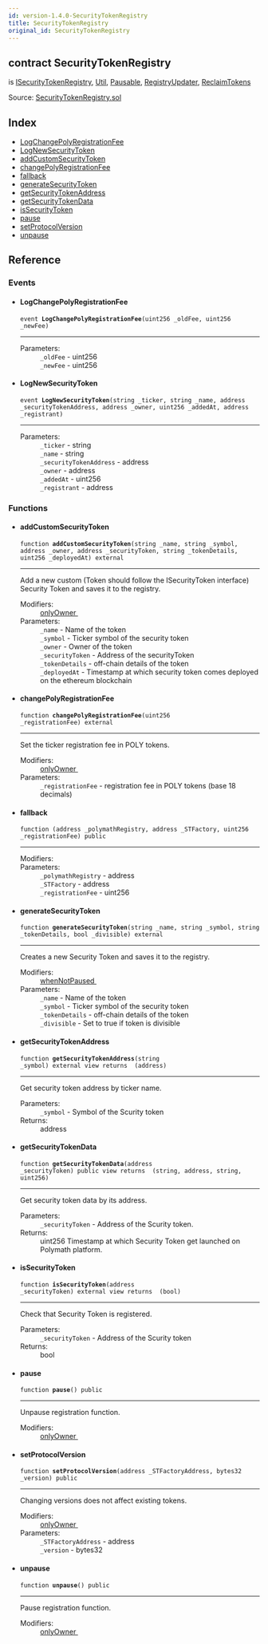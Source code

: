 ```yaml
---
id: version-1.4.0-SecurityTokenRegistry
title: SecurityTokenRegistry
original_id: SecurityTokenRegistry
---
```


<div class="contract-doc"><div class="contract"><h2 class="contract-header"><span class="contract-kind">contract</span> SecurityTokenRegistry</h2><p class="base-contracts"><span>is</span> <a href="interfaces_ISecurityTokenRegistry.html">ISecurityTokenRegistry</a><span>, </span><a href="helpers_Util.html">Util</a><span>, </span><a href="Pausable.html">Pausable</a><span>, </span><a href="RegistryUpdater.html">RegistryUpdater</a><span>, </span><a href="ReclaimTokens.html">ReclaimTokens</a></p><div class="source">Source: <a href="git+https://github.com/PolymathNetwork/polymath-core/blob/v1.4.0/contracts/SecurityTokenRegistry.sol" target="_blank">SecurityTokenRegistry.sol</a></div></div><div class="index"><h2>Index</h2><ul><li><a href="SecurityTokenRegistry.html#LogChangePolyRegistrationFee">LogChangePolyRegistrationFee</a></li><li><a href="SecurityTokenRegistry.html#LogNewSecurityToken">LogNewSecurityToken</a></li><li><a href="SecurityTokenRegistry.html#addCustomSecurityToken">addCustomSecurityToken</a></li><li><a href="SecurityTokenRegistry.html#changePolyRegistrationFee">changePolyRegistrationFee</a></li><li><a href="SecurityTokenRegistry.html#">fallback</a></li><li><a href="SecurityTokenRegistry.html#generateSecurityToken">generateSecurityToken</a></li><li><a href="SecurityTokenRegistry.html#getSecurityTokenAddress">getSecurityTokenAddress</a></li><li><a href="SecurityTokenRegistry.html#getSecurityTokenData">getSecurityTokenData</a></li><li><a href="SecurityTokenRegistry.html#isSecurityToken">isSecurityToken</a></li><li><a href="SecurityTokenRegistry.html#pause">pause</a></li><li><a href="SecurityTokenRegistry.html#setProtocolVersion">setProtocolVersion</a></li><li><a href="SecurityTokenRegistry.html#unpause">unpause</a></li></ul></div><div class="reference"><h2>Reference</h2><div class="events"><h3>Events</h3><ul><li><div class="item event"><span id="LogChangePolyRegistrationFee" class="anchor-marker"></span><h4 class="name">LogChangePolyRegistrationFee</h4><div class="body"><code class="signature">event <strong>LogChangePolyRegistrationFee</strong><span>(uint256 _oldFee, uint256 _newFee) </span></code><hr/><dl><dt><span class="label-parameters">Parameters:</span></dt><dd><div><code>_oldFee</code> - uint256</div><div><code>_newFee</code> - uint256</div></dd></dl></div></div></li><li><div class="item event"><span id="LogNewSecurityToken" class="anchor-marker"></span><h4 class="name">LogNewSecurityToken</h4><div class="body"><code class="signature">event <strong>LogNewSecurityToken</strong><span>(string _ticker, string _name, address _securityTokenAddress, address _owner, uint256 _addedAt, address _registrant) </span></code><hr/><dl><dt><span class="label-parameters">Parameters:</span></dt><dd><div><code>_ticker</code> - string</div><div><code>_name</code> - string</div><div><code>_securityTokenAddress</code> - address</div><div><code>_owner</code> - address</div><div><code>_addedAt</code> - uint256</div><div><code>_registrant</code> - address</div></dd></dl></div></div></li></ul></div><div class="functions"><h3>Functions</h3><ul><li><div class="item function"><span id="addCustomSecurityToken" class="anchor-marker"></span><h4 class="name">addCustomSecurityToken</h4><div class="body"><code class="signature">function <strong>addCustomSecurityToken</strong><span>(string _name, string _symbol, address _owner, address _securityToken, string _tokenDetails, uint256 _deployedAt) </span><span>external </span></code><hr/><div class="description"><p>Add a new custom (Token should follow the ISecurityToken interface) Security Token and saves it to the registry.</p></div><dl><dt><span class="label-modifiers">Modifiers:</span></dt><dd><a href="es_openzeppelin-solidity_contracts_ownership_Ownable.html#onlyOwner">onlyOwner </a></dd><dt><span class="label-parameters">Parameters:</span></dt><dd><div><code>_name</code> - Name of the token</div><div><code>_symbol</code> - Ticker symbol of the security token</div><div><code>_owner</code> - Owner of the token</div><div><code>_securityToken</code> - Address of the securityToken</div><div><code>_tokenDetails</code> - off-chain details of the token</div><div><code>_deployedAt</code> - Timestamp at which security token comes deployed on the ethereum blockchain</div></dd></dl></div></div></li><li><div class="item function"><span id="changePolyRegistrationFee" class="anchor-marker"></span><h4 class="name">changePolyRegistrationFee</h4><div class="body"><code class="signature">function <strong>changePolyRegistrationFee</strong><span>(uint256 _registrationFee) </span><span>external </span></code><hr/><div class="description"><p>Set the ticker registration fee in POLY tokens.</p></div><dl><dt><span class="label-modifiers">Modifiers:</span></dt><dd><a href="es_openzeppelin-solidity_contracts_ownership_Ownable.html#onlyOwner">onlyOwner </a></dd><dt><span class="label-parameters">Parameters:</span></dt><dd><div><code>_registrationFee</code> - registration fee in POLY tokens (base 18 decimals)</div></dd></dl></div></div></li><li><div class="item function"><span id="fallback" class="anchor-marker"></span><h4 class="name">fallback</h4><div class="body"><code class="signature">function <strong></strong><span>(address _polymathRegistry, address _STFactory, uint256 _registrationFee) </span><span>public </span></code><hr/><dl><dt><span class="label-modifiers">Modifiers:</span></dt><dd></dd><dt><span class="label-parameters">Parameters:</span></dt><dd><div><code>_polymathRegistry</code> - address</div><div><code>_STFactory</code> - address</div><div><code>_registrationFee</code> - uint256</div></dd></dl></div></div></li><li><div class="item function"><span id="generateSecurityToken" class="anchor-marker"></span><h4 class="name">generateSecurityToken</h4><div class="body"><code class="signature">function <strong>generateSecurityToken</strong><span>(string _name, string _symbol, string _tokenDetails, bool _divisible) </span><span>external </span></code><hr/><div class="description"><p>Creates a new Security Token and saves it to the registry.</p></div><dl><dt><span class="label-modifiers">Modifiers:</span></dt><dd><a href="Pausable.html#whenNotPaused">whenNotPaused </a></dd><dt><span class="label-parameters">Parameters:</span></dt><dd><div><code>_name</code> - Name of the token</div><div><code>_symbol</code> - Ticker symbol of the security token</div><div><code>_tokenDetails</code> - off-chain details of the token</div><div><code>_divisible</code> - Set to true if token is divisible</div></dd></dl></div></div></li><li><div class="item function"><span id="getSecurityTokenAddress" class="anchor-marker"></span><h4 class="name">getSecurityTokenAddress</h4><div class="body"><code class="signature">function <strong>getSecurityTokenAddress</strong><span>(string _symbol) </span><span>external </span><span>view </span><span>returns  (address) </span></code><hr/><div class="description"><p>Get security token address by ticker name.</p></div><dl><dt><span class="label-parameters">Parameters:</span></dt><dd><div><code>_symbol</code> - Symbol of the Scurity token</div></dd><dt><span class="label-return">Returns:</span></dt><dd>address</dd></dl></div></div></li><li><div class="item function"><span id="getSecurityTokenData" class="anchor-marker"></span><h4 class="name">getSecurityTokenData</h4><div class="body"><code class="signature">function <strong>getSecurityTokenData</strong><span>(address _securityToken) </span><span>public </span><span>view </span><span>returns  (string, address, string, uint256) </span></code><hr/><div class="description"><p>Get security token data by its address.</p></div><dl><dt><span class="label-parameters">Parameters:</span></dt><dd><div><code>_securityToken</code> - Address of the Scurity token.</div></dd><dt><span class="label-return">Returns:</span></dt><dd>uint256 Timestamp at which Security Token get launched on Polymath platform.</dd></dl></div></div></li><li><div class="item function"><span id="isSecurityToken" class="anchor-marker"></span><h4 class="name">isSecurityToken</h4><div class="body"><code class="signature">function <strong>isSecurityToken</strong><span>(address _securityToken) </span><span>external </span><span>view </span><span>returns  (bool) </span></code><hr/><div class="description"><p>Check that Security Token is registered.</p></div><dl><dt><span class="label-parameters">Parameters:</span></dt><dd><div><code>_securityToken</code> - Address of the Scurity token</div></dd><dt><span class="label-return">Returns:</span></dt><dd>bool</dd></dl></div></div></li><li><div class="item function"><span id="pause" class="anchor-marker"></span><h4 class="name">pause</h4><div class="body"><code class="signature">function <strong>pause</strong><span>() </span><span>public </span></code><hr/><div class="description"><p>Unpause registration function.</p></div><dl><dt><span class="label-modifiers">Modifiers:</span></dt><dd><a href="es_openzeppelin-solidity_contracts_ownership_Ownable.html#onlyOwner">onlyOwner </a></dd></dl></div></div></li><li><div class="item function"><span id="setProtocolVersion" class="anchor-marker"></span><h4 class="name">setProtocolVersion</h4><div class="body"><code class="signature">function <strong>setProtocolVersion</strong><span>(address _STFactoryAddress, bytes32 _version) </span><span>public </span></code><hr/><div class="description"><p>Changing versions does not affect existing tokens.</p></div><dl><dt><span class="label-modifiers">Modifiers:</span></dt><dd><a href="es_openzeppelin-solidity_contracts_ownership_Ownable.html#onlyOwner">onlyOwner </a></dd><dt><span class="label-parameters">Parameters:</span></dt><dd><div><code>_STFactoryAddress</code> - address</div><div><code>_version</code> - bytes32</div></dd></dl></div></div></li><li><div class="item function"><span id="unpause" class="anchor-marker"></span><h4 class="name">unpause</h4><div class="body"><code class="signature">function <strong>unpause</strong><span>() </span><span>public </span></code><hr/><div class="description"><p>Pause registration function.</p></div><dl><dt><span class="label-modifiers">Modifiers:</span></dt><dd><a href="es_openzeppelin-solidity_contracts_ownership_Ownable.html#onlyOwner">onlyOwner </a></dd></dl></div></div></li></ul></div></div></div>
